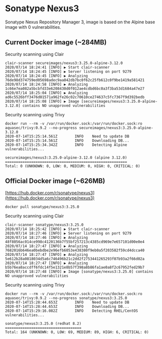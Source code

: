 # Sonatype Nexus3

Sonatype Nexus Repository Manager 3, image is based on the Alpine base image with 0 vulnerabilities.

## Current Docker image (~284MB)

Security scanning using Clair
```
clair-scanner secureimages/nexus3:3.25.0-alpine-3.12.0
2020/07/14 18:24:41 [INFO] ▶ Start clair-scanner
2020/07/14 18:24:45 [INFO] ▶ Server listening on port 9279
2020/07/14 18:24:45 [INFO] ▶ Analyzing 76de98d374759ed05698adec9aa042db7bc0f62c25fb612c0f9be1419a581421
2020/07/14 18:24:58 [INFO] ▶ Analyzing 1c66e7ea082a5bcbfd33e6208430d0f012ae4cdbd6bc0a3f3ba53d1684a47e27
2020/07/14 18:25:04 [INFO] ▶ Analyzing ad6c5526bff3476d01571a962fe26c02c70610ce274637c5fc7367f9d392bedb
2020/07/14 18:25:08 [INFO] ▶ Image [secureimages/nexus3:3.25.0-alpine-3.12.0] contains NO unapproved vulnerabilities
```

Security scanning using Trivy
```
docker run --rm -v /var/run/docker.sock:/var/run/docker.sock:ro aquasec/trivy:0.9.2 --no-progress secureimages/nexus3:3.25.0-alpine-3.12.0
2020-07-14T15:25:14.561Z        INFO    Need to update DB
2020-07-14T15:25:14.561Z        INFO    Downloading DB...
2020-07-14T15:25:34.342Z        INFO    Detecting Alpine vulnerabilities...

secureimages/nexus3:3.25.0-alpine-3.12.0 (alpine 3.12.0)
========================================================
Total: 0 (UNKNOWN: 0, LOW: 0, MEDIUM: 0, HIGH: 0, CRITICAL: 0)
```

## Official Docker image (~626MB)

[https://hub.docker.com/r/sonatype/nexus3](https://hub.docker.com/r/sonatype/nexus3)
```
docker pull sonatype/nexus3:3.25.0
```

Security scanning using Clair
```
clair-scanner sonatype/nexus3:3.25.0
2020/07/14 18:25:42 [INFO] ▶ Start clair-scanner
2020/07/14 18:27:46 [INFO] ▶ Server listening on port 9279
2020/07/14 18:27:46 [INFO] ▶ Analyzing 48f8056ac014ce998c4120136b7f55bf257213c4385cd969e7e657101d00e0e4
2020/07/14 18:27:47 [INFO] ▶ Analyzing 7682016b646ea0bebdbe2e96efb6053e438380f9eb0a5f203582f59cd4dcca40
2020/07/14 18:27:47 [INFO] ▶ Analyzing 5e612b28a0818034d5a6c746496b21c2dd2f2753441265293f07b93a2f66d02a
2020/07/14 18:27:47 [INFO] ▶ Analyzing b5b76ea8accdff6fdc14f5e1321e8b57f398a8b86fa1ae0a8f2c67952fed29b7
2020/07/14 18:27:48 [INFO] ▶ Image [sonatype/nexus3:3.25.0] contains NO unapproved vulnerabilities
```

Security scanning using Trivy
```
docker run --rm -v /var/run/docker.sock:/var/run/docker.sock:ro aquasec/trivy:0.9.2 --no-progress sonatype/nexus3:3.25.0
2020-07-14T15:28:44.653Z        INFO    Need to update DB
2020-07-14T15:28:44.653Z        INFO    Downloading DB...
2020-07-14T15:29:16.082Z        INFO    Detecting RHEL/CentOS vulnerabilities...

sonatype/nexus3:3.25.0 (redhat 8.2)
===================================
Total: 164 (UNKNOWN: 0, LOW: 69, MEDIUM: 89, HIGH: 6, CRITICAL: 0)
```

